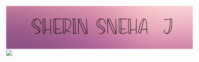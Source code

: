<img src = "https://github.com/Sherin-Sneha/Sherin-Sneha/blob/main/Header.png">

<a href="https://git.io/typing-svg">
  <img src ="https://readme-typing-svg.herokuapp.com?font=Poiret+One&color=%238F3E96FC&size=40&vCenter=true&width=550&height=82&lines=Budding+Developer+%2C+Designer;Welcome+to+my+profile+!!">
</a>
